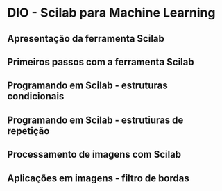 # DIO - Scilab para Machine Learning

## Apresentação da ferramenta Scilab

## Primeiros passos com a ferramenta Scilab

## Programando em Scilab - estruturas condicionais

## Programando em Scilab - estrutiuras de repetição

## Processamento de imagens com Scilab

## Aplicações em imagens - filtro de bordas
